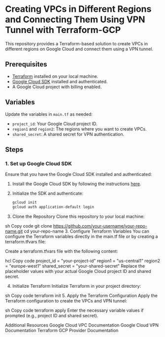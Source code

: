 # Creating VPCs in Different Regions and Connecting Them Using VPN Tunnel with Terraform-GCP

This repository provides a Terraform-based solution to create VPCs in different regions on Google Cloud and connect them using a VPN tunnel.

## Prerequisites

- [Terraform](https://www.terraform.io/downloads.html) installed on your local machine.
- [Google Cloud SDK](https://cloud.google.com/sdk/docs/install) installed and authenticated.
- A Google Cloud project with billing enabled.

## Variables

Update the variables in `main.tf` as needed:
- `project_id`: Your Google Cloud project ID.
- `region1` and `region2`: The regions where you want to create VPCs.
- `shared_secret`: A shared secret for VPN authentication.

## Steps

### 1. Set up Google Cloud SDK

Ensure that you have the Google Cloud SDK installed and authenticated:

1. Install the Google Cloud SDK by following the instructions [here](https://cloud.google.com/sdk/docs/install).
2. Initialize the SDK and authenticate:

   ```sh
   gcloud init
   gcloud auth application-default login
2. Clone the Repository
Clone this repository to your local machine:

sh
Copy code
git clone https://github.com/your-username/your-repo-name.git
cd your-repo-name
3. Configure Terraform Variables
You can configure the Terraform variables directly in the main.tf file or by creating a terraform.tfvars file:

Create a terraform.tfvars file with the following content:

hcl
Copy code
project_id   = "your-project-id"
region1      = "us-central1"
region2      = "europe-west1"
shared_secret = "your-shared-secret"
Replace the placeholder values with your actual Google Cloud project ID and shared secret.

4. Initialize Terraform
Initialize Terraform in your project directory:

sh
Copy code
terraform init
5. Apply the Terraform Configuration
Apply the Terraform configuration to create the VPCs and VPN tunnel:

sh
Copy code
terraform apply
Enter the necessary variable values if prompted (e.g., project ID and shared secret).

Additional Resources
Google Cloud VPC Documentation
Google Cloud VPN Documentation
Terraform GCP Provider Documentation
